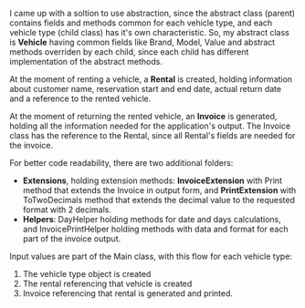 I came up with a soltion to use abstraction, since the abstract class (parent) contains fields and methods common for each vehicle type, 
and each vehicle type (child class) has it's own characteristic. So, my abstract class is **Vehicle** having common fields like 
Brand, Model, Value and abstract methods overriden by each child, since each child has different implementation of the abstract methods.

At the moment of renting a vehicle, a **Rental** is created, holding information about customer name, reservation start and end date, 
actual return date and a reference to the rented vehicle.

At the moment of returning the rented vehicle, an **Invoice** is generated, holding all the information needed for the application's output.
The Invoice class has the reference to the Rental, since all Rental's fields are needed for the invoice.

For better code readability, there are two additional folders:
- **Extensions**, holding extension methods: **InvoiceExtension** with Print method that extends the Invoice in output form, 
and **PrintExtension** with ToTwoDecimals method that extends the decimal value to the requested format with 2 decimals.
- **Helpers**: DayHelper holding methods for date and days calculations,
and InvoicePrintHelper holding methods with data and format for each part of the invoice output.

Input values are part of the Main class, with this flow for each vehicle type: 
1) The vehicle type object is created
2) The rental referencing that vehicle is created
3) Invoice referencing that rental is generated and printed.
